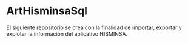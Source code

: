 # ArtHisminsaSql
El siguiente repositorio se crea con la finalidad de importar, exportar y explotar la información del aplicativo HISMINSA.

